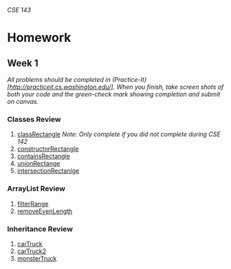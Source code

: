 _CSE 143_
# Homework
## Week 1

_All problems should be completed in (Practice-It)[http://practiceit.cs.washington.edu/]. When you finish, take screen shots of both your code and the green-check mark showing completion and submit on canvas._

### Classes Review
1. [classRectangle](http://practiceit.cs.washington.edu/problem/view/bjp4/chapter8/e18-classRectangle) _Note: Only complete if you did not complete during CSE 142_
1. [constructorRectangle](http://practiceit.cs.washington.edu/problem/view/bjp4/chapter8/e19-constructorRectangle)
1. [containsRectangle](http://practiceit.cs.washington.edu/problem/view/bjp4/chapter8/e20-containsRectangle)
1. [unionRectange](http://practiceit.cs.washington.edu/problem/view/bjp4/chapter8/e21-unionRectangle)
1. [intersectionRectanlge](http://practiceit.cs.washington.edu/problem/view/bjp4/chapter8/e22-intersectionRectangle)

### ArrayList Review
1. [filterRange](http://practiceit.cs.washington.edu/problem/view/bjp4/chapter10/e15-filterRange)
1. [removeEvenLength](http://practiceit.cs.washington.edu/problem/view/bjp4/chapter10/e3-removeEvenLength)

### Inheritance Review
1. [carTruck](http://practiceit.cs.washington.edu/problem/view/bjp4/chapter9/s8-CarTruck)
2. [carTruck2](http://practiceit.cs.washington.edu/problem/view/bjp4/chapter9/s9-CarTruck2)
3. [monsterTruck](http://practiceit.cs.washington.edu/problem/view/bjp4/chapter9/e4-MonsterTruck)